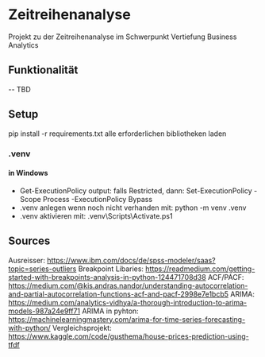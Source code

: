 # Zeitreihenanalyse
Projekt zu der Zeitreihenanalyse im Schwerpunkt Vertiefung Business Analytics

## Funktionalität

-- TBD

## Setup

pip install -r requirements.txt alle erforderlichen bibliotheken laden

### .venv

#### in Windows

- Get-ExecutionPolicy output: falls Restricted, dann: Set-ExecutionPolicy -Scope Process -ExecutionPolicy Bypass
- .venv anlegen wenn noch nicht verhanden mit: python -m venv .venv
- .venv aktivieren mit: .venv\Scripts\Activate.ps1


## Sources

Ausreisser: https://www.ibm.com/docs/de/spss-modeler/saas?topic=series-outliers
Breakpoint Libaries: https://readmedium.com/getting-started-with-breakpoints-analysis-in-python-124471708d38
ACF/PACF: https://medium.com/@kis.andras.nandor/understanding-autocorrelation-and-partial-autocorrelation-functions-acf-and-pacf-2998e7e1bcb5
ARIMA: https://medium.com/analytics-vidhya/a-thorough-introduction-to-arima-models-987a24e9ff71
ARIMA in pyhton: https://machinelearningmastery.com/arima-for-time-series-forecasting-with-python/
Vergleichsprojekt: https://www.kaggle.com/code/gusthema/house-prices-prediction-using-tfdf

